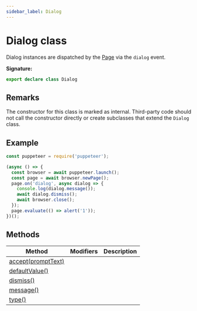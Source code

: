 ```yaml
---
sidebar_label: Dialog
---
```


# Dialog class

Dialog instances are dispatched by the [Page](./puppeteer.page.md) via the `dialog` event.

**Signature:**

```typescript
export declare class Dialog
```

## Remarks

The constructor for this class is marked as internal. Third-party code should not call the constructor directly or create subclasses that extend the `Dialog` class.

## Example

```ts
const puppeteer = require('puppeteer');

(async () => {
  const browser = await puppeteer.launch();
  const page = await browser.newPage();
  page.on('dialog', async dialog => {
    console.log(dialog.message());
    await dialog.dismiss();
    await browser.close();
  });
  page.evaluate(() => alert('1'));
})();
```

## Methods

| Method                                               | Modifiers | Description |
| ---------------------------------------------------- | --------- | ----------- |
| [accept(promptText)](./puppeteer.dialog.accept.md)   |           |             |
| [defaultValue()](./puppeteer.dialog.defaultvalue.md) |           |             |
| [dismiss()](./puppeteer.dialog.dismiss.md)           |           |             |
| [message()](./puppeteer.dialog.message.md)           |           |             |
| [type()](./puppeteer.dialog.type.md)                 |           |             |
